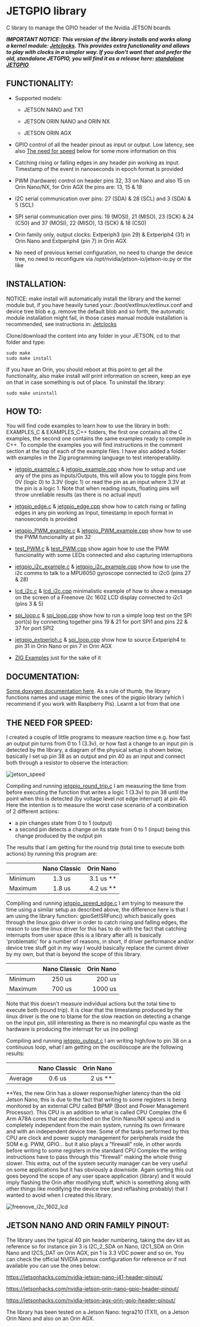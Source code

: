 # JETGPIO library  

C library to manage the GPIO header of the Nvidia JETSON boards

***IMPORTANT NOTICE: This version of the library installs and works along a kernel module: [Jetclocks](https://github.com/Rubberazer/Jetclocks). This provides extra functionality and allows to play with clocks in a simpler way.
If you don't want that and prefer the old, standalone JETGPIO, you will find it as a release here: [standalone JETGPIO](https://github.com/Rubberazer/JETGPIO/releases/tag/v1.2)***

<h2 align="left">FUNCTIONALITY:</h2>

- Supported models:

  - JETSON NANO and TX1

  - JETSON ORIN NANO and ORIN NX 

  - JETSON ORIN AGX

- GPIO control of all the header pinout as input or output. Low latency, see also [The need for speed](#the-need-for-speed) below for some more information on this

- Catching rising or falling edges in any header pin working as input. Timestamp of the event in nanoseconds in epoch format is provided 

- PWM (hardware) control on header pins 32, 33 on Nano and also 15 on Orin Nano/NX, for Orin AGX the pins are: 13, 15 & 18

- I2C serial communication over pins: 27 (SDA) & 28 (SCL)  and 3 (SDA) & 5 (SCL)

- SPI serial communication over pins: 19 (MOSI), 21 (MISO), 23 (SCK) & 24 (CS0) and 37 (MOSI), 22 (MISO), 13 (SCK) & 18 (CS0)

- Orin family only, output clocks: Extperiph3 (pin 29) & Extperiph4 (31) in Orin Nano and Extperiph4 (pin 7) in Orin AGX
  
- No need of previous kernel configuration, no need to change the device tree, no need to reconfigure via /opt/nvidia/jetson-io/jetson-io.py or the like  
  
<h2 align="left">INSTALLATION:</h2>

NOTICE: make install will automatically install the library and the kernel module but, if you have heavily tuned your: /boot/extlinux/extlinux.conf and device tree blob e.g. remove the default blob and so forth, the automatic module installation might fail, in those cases manual module installation is recommended, see instructions in: [Jetclocks](https://github.com/Rubberazer/Jetclocks)


Clone/download the content into any folder in your JETSON, cd to that folder and type:
  
    sudo make   
    sudo make install                                             
  
If you have an Orin, you should reboot at this point to get all the functionality, also make install will print information on screen, keep an eye on that in case something is out of place. To uninstall the library:

    sudo make uninstall
  
<h2 align="left">HOW TO:</h2> 
 
You will find code examples to learn how to use the library in both: EXAMPLES_C & EXAMPLES_C++ folders, the first one contains all the C examples, the second one contains the same examples ready to compile in C++. To compile the examples you will find instructions in the comment section at the top of each of the example files. I have also added a folder with examples in the Zig programming language to test interoperability.

- [jetgpio_example.c](https://github.com/Rubberazer/JETGPIO/blob/main/EXAMPLES_C/jetgpio_example.c) & [jetgpio_example.cpp](https://github.com/Rubberazer/JETGPIO/blob/main/EXAMPLES_C++/jetgpio_example.cpp) show how to setup and use any of the pins as Inputs/Outputs, this will allow you to toggle pins from 0V (logic 0) to 3.3V (logic 1) or read the pin as an input where 3.3V at the pin is a logic 1. Note that when reading inputs, floating pins will throw unreliable results (as there is no actual input)

- [jetgpio_edge.c](https://github.com/Rubberazer/JETGPIO/blob/main/EXAMPLES_C/jetgpio_edge.c) & [jetgpio_edge.cpp](https://github.com/Rubberazer/JETGPIO/blob/main/EXAMPLES_C++/jetgpio_edge.cpp) show how to catch rising or falling edges in any pin working as Input, timestamp in epoch format in nanoseconds is provided

- [jetgpio_PWM_example.c](https://github.com/Rubberazer/JETGPIO/blob/main/EXAMPLES_C/jetgpio_PWM_example.c) & [jetgpio_PWM_example.cpp](https://github.com/Rubberazer/JETGPIO/blob/main/EXAMPLES_C++/jetgpio_PWM_example.cpp) show how to use the PWM funcionality at pin 32

- [test_PWM.c](https://github.com/Rubberazer/JETGPIO/blob/main/EXAMPLES_C/test_PWM.c) & [test_PWM.cpp](https://github.com/Rubberazer/JETGPIO/blob/main/EXAMPLES_C++/test_PWM.cpp) show again how to use the PWM funcionality with some LEDs connected and also capturing interruptions

- [jetgpio_i2c_example.c](https://github.com/Rubberazer/JETGPIO/blob/main/EXAMPLES_C/jetgpio_i2c_example.c) & [jetgpio_i2c_example.cpp](https://github.com/Rubberazer/JETGPIO/blob/main/EXAMPLES_C++/jetgpio_i2c_example.cpp) show how to use the i2c comms to talk to a MPU6050 gyroscope connected to i2c0 (pins 27 & 28)

- [lcd_i2c.c](https://github.com/Rubberazer/JETGPIO/blob/main/EXAMPLES_C/lcd_i2c.c) & [lcd_i2c.cpp](https://github.com/Rubberazer/JETGPIO/blob/main/EXAMPLES_C++/lcd_i2c.cpp) minimalistic example of how to show a message on the screen of a Freenove i2c 1602 LCD display connected to i2c1 (pins 3 & 5)

- [spi_loop.c](https://github.com/Rubberazer/JETGPIO/blob/main/EXAMPLES_C/spi_loop.c) & [spi_loop.cpp](https://github.com/Rubberazer/JETGPIO/blob/main/EXAMPLES_C++/spi_loop.cpp) show how to run a simple loop test on the SPI port(s) by connecting together pins 19 & 21 for port SPI1 and pins 22 & 37 
  for port SPI2

- [jetgpio_extperiph.c](https://github.com/Rubberazer/JETGPIO/blob/main/EXAMPLES_C/jetgpio_extperiph.c) & [spi_loop.cpp](https://github.com/Rubberazer/JETGPIO/blob/main/EXAMPLES_C++/jetgpio_extperiph.cpp) show how to source Extperiph4 to pin 31 in Orin Nano or pin 7 in Orin AGX

- [ZIG Examples](https://github.com/Rubberazer/JETGPIO/tree/main/EXAMPLES_Zig) just for the sake of it

<h2 align="left">DOCUMENTATION:</h2>

[Some doxygen documentation here](https://rubberazer.github.io/JETGPIO/html/index.html). As a rule of thumb, the library functions names and usage mimic the ones of the pigpio library (which I recommend if you work with Raspberry Pis). Learnt a lot from that one

<h2 align="left">THE NEED FOR SPEED:</h2>

I created a couple of little programs to measure reaction time e.g. how fast an output pin turns from 0 to 1 (3.3v), or how fast a change to an input pin is detected by the library, a diagram of the physical setup is shown below, basically I set up pin 38 as an output and pin 40 as an input and connect both through a resistor to observe the interaction:

![jetson_speed](https://user-images.githubusercontent.com/47650457/227725735-0edb04d1-0d8f-465f-9212-18e41e2cc364.png)

Compiling and running [jetgpio_round_trip.c](https://github.com/Rubberazer/JETGPIO/blob/main/EXAMPLES_C/jetgpio_round_trip.c) I am measuring the time from before executing the function that writes a logic 1 (3.3v) to pin 38 until the point when this is detected (by voltage level not edge interrupt) at pin 40. Here the intention is to measure the worst case scenario of a combination of 2 different actions: 

- a pin changes state from 0 to 1 (output)
- a second pin detects a change on its state from 0 to 1 (input) being this change produced by the output pin

The results that I am getting for the round trip (total time to execute both actions) by running this program are:

|              | Nano Classic   | Orin Nano     |
| :---         |     :---:      |          ---: |
| Minimum      |  1.3 us        |  3.1 us **    |
| Maximum      |  1.8 us        |  4.2 us **    |


Compiling and running [jetgpio_speed_edge.c](https://github.com/Rubberazer/JETGPIO/blob/main/EXAMPLES_C/jetgpio_speed_edge.c) I am trying to measure the time using a similar setup as described above, the difference here is that I am using the library function: gpioSetISRFunc() which basically goes through the linux gpio driver in order to catch rising and falling edges, the reason to use the linux driver for this has to do with the fact that catching interrupts from user space (this is a library after all) is basically 'problematic' for a number of reasons, in short, if driver performance and/or device tree stuff got in my way I would basically replace the current driver by my own, but that is beyond the scope of this library.


|              | Nano Classic   | Orin Nano     |
| :---         |     :---:      |          ---: |
| Minimum      |  250 us        |  200 us       |
| Maximum      |  700 us        |  1000 us      |


Note that this doesn't measure individual actions but the total time to execute both (round trip). It is clear that the timestamp produced by the linux driver is the one to blame for the slow reaction on detecting a change on the input pin, still interesting as there is no meaningful cpu waste as the hardware is producing the interrupt for us (no polling)

Compiling and running [jetgpio_output.c](https://github.com/Rubberazer/JETGPIO/blob/main/EXAMPLES_C/jetgpio_output.c) I am writing high/low to pin 38 on a continuous loop, what I am getting on the oscilloscope are the following results:

|              | Nano Classic   | Orin Nano     |
| :---         |     :---:      |          ---: |
| Average      |  0.6 us        |  2 us **      |


**Yes, the new Orin has a slower response/higher latency than the old Jetson Nano, this is due to the fact that writing to some registers is being monitored by an external CPU called BPMP (Boot and Power Management Processor). This CPU is an addition to what is called CPU Complex (the 6 Arm A78A cores that are described on the Orin Nano/NX specs) and is completely independent from the main system, running its own firmware and with an independent device tree. Some of the tasks performed by this CPU are clock and power supply management for peripherals inside the SOM e.g. PWM, GPIO... but it also plays a "firewall" role, in other words before writing to some registers in the standard CPU Complex the writing instructions have to pass through this "firewall" making the whole thing slower. This extra, out of the system security manager can be very useful on some applications but it has obviously a downside. Again sorting this out goes beyond the scope of any user space application (library) and it would imply flashing the Orin after modifying stuff, which is something along with other things like modifying the device tree (and reflashing probably) that I wanted to avoid when I created this library.



![freenove_i2c_1602_lcd](https://github.com/Rubberazer/JETGPIO/assets/47650457/321d70bb-d5f2-4577-b83c-b189f7ed72c9)


    
<h2 align="left">JETSON NANO AND ORIN FAMILY PINOUT:</h2>

The library uses the typical 40 pin header numbering, taking the dev kit as reference so for instance pin 3 is I2C_2_SDA on Nano, I2C1_SDA on Orin Nano and I2C5_DAT on Orin AGX, pin 1 is 3.3 VDC power and so on. You can check the official NVIDIA pinmux configuration for reference or if not available you can use the ones below:

https://jetsonhacks.com/nvidia-jetson-nano-j41-header-pinout/

https://jetsonhacks.com/nvidia-jetson-orin-nano-gpio-header-pinout/

https://jetsonhacks.com/nvidia-jetson-agx-orin-gpio-header-pinout/

The library has been tested on a Jetson Nano: tegra210 (TX1), on a Jetson Orin Nano and also on an Orin AGX.









